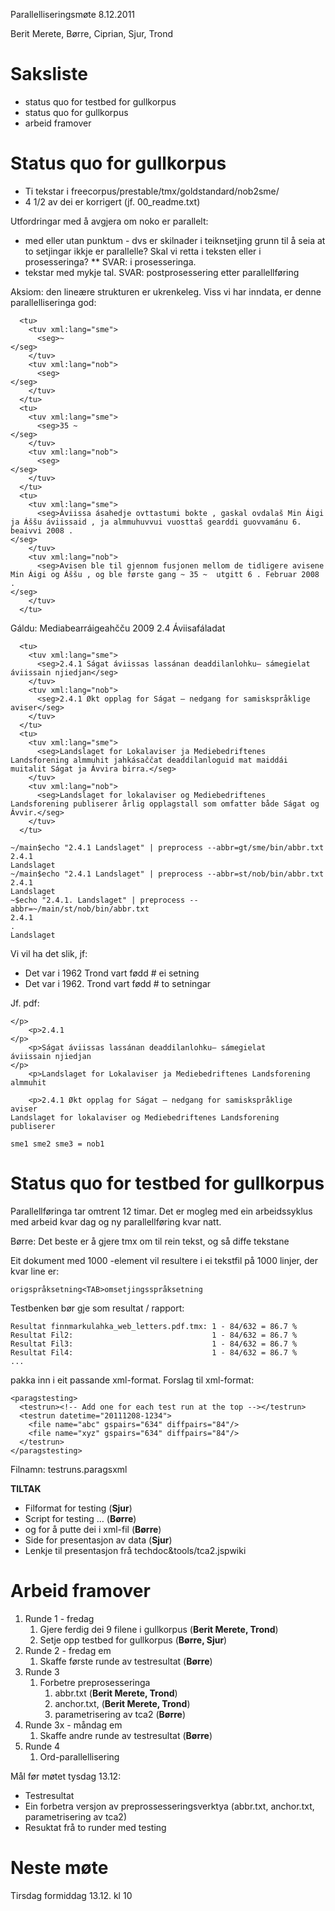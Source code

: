 Parallelliseringsmøte 8.12.2011

Berit Merete, Børre, Ciprian, Sjur, Trond

# Saksliste

* status quo for testbed for gullkorpus
* status quo for gullkorpus
* arbeid framover

# Status quo for gullkorpus

* Ti tekstar i freecorpus/prestable/tmx/goldstandard/nob2sme/
* 4 1/2 av dei er korrigert (jf. 00_readme.txt)

Utfordringar med å avgjera om noko er parallelt:
* med eller utan punktum - dvs er skilnader i teiknsetjing grunn til å seia at to setjingar ikkje er parallelle? Skal vi retta i teksten eller i prosesseringa? ** SVAR: i prosesseringa.
* tekstar med mykje tal. SVAR: postprosessering etter parallellføring

Aksiom: den lineære strukturen er ukrenkeleg. Viss vi har inndata, er denne parallelliseringa god:

```
  <tu>
    <tuv xml:lang="sme">
      <seg>~
</seg>
    </tuv>
    <tuv xml:lang="nob">
      <seg>
</seg>
    </tuv>
  </tu>
  <tu>
    <tuv xml:lang="sme">
      <seg>35 ~
</seg>
    </tuv>
    <tuv xml:lang="nob">
      <seg>
</seg>
    </tuv>
  </tu>
  <tu>
    <tuv xml:lang="sme">
      <seg>Áviissa ásahedje ovttastumi bokte , gaskal ovdalaš Min Áigi ja Áššu áviissaid , ja almmuhuvvui vuosttaš gearddi guovvamánu 6. beaivvi 2008 .
</seg>
    </tuv>
    <tuv xml:lang="nob">
      <seg>Avisen ble til gjennom fusjonen mellom de tidligere avisene Min Áigi og Áššu , og ble første gang ~ 35 ~  utgitt 6 . Februar 2008 .
</seg>
    </tuv>
  </tu>
```

Gáldu: Mediabearráigeahčču 2009
2.4 Áviisafáladat

```
  <tu>
    <tuv xml:lang="sme">
      <seg>2.4.1 Ságat áviissas lassánan deaddilanlohku– sámegielat áviissain njiedjan</seg>
    </tuv>
    <tuv xml:lang="nob">
      <seg>2.4.1 Økt opplag for Ságat – nedgang for samiskspråklige aviser</seg>
    </tuv>
  </tu>
  <tu>
    <tuv xml:lang="sme">
      <seg>Landslaget for Lokalaviser ja Mediebedriftenes Landsforening almmuhit jahkásaččat deaddilanloguid mat maiddái muitalit Ságat ja Ávvira birra.</seg>
    </tuv>
    <tuv xml:lang="nob">
      <seg>Landslaget for lokalaviser og Mediebedriftenes Landsforening publiserer årlig opplagstall som omfatter både Ságat og Ávvir.</seg>
    </tuv>
  </tu>
```

```
~/main$echo "2.4.1 Landslaget" | preprocess --abbr=gt/sme/bin/abbr.txt
2.4.1
Landslaget
~/main$echo "2.4.1 Landslaget" | preprocess --abbr=st/nob/bin/abbr.txt
2.4.1
Landslaget
~$echo "2.4.1. Landslaget" | preprocess --abbr=~/main/st/nob/bin/abbr.txt
2.4.1
.
Landslaget
```

Vi vil ha det slik, jf:

* Det var i 1962 Trond vart fødd  # ei setning
* Det var i 1962. Trond vart fødd # to setningar

Jf. pdf:

```
</p>
    <p>2.4.1
</p>
    <p>Ságat áviissas lassánan deaddilanlohku– sámegielat
áviissain njiedjan
</p>
    <p>Landslaget for Lokalaviser ja Mediebedriftenes Landsforening almmuhit

    <p>2.4.1 Økt opplag for Ságat – nedgang for samiskspråklige
aviser
Landslaget for lokalaviser og Mediebedriftenes Landsforening publiserer

sme1 sme2 sme3 = nob1
```

# Status quo for testbed for gullkorpus

Parallellføringa tar omtrent 12 timar. Det er mogleg med ein arbeidssyklus med
arbeid kvar dag og ny parallellføring kvar natt.

Børre: Det beste er å gjere tmx om til rein tekst, og så diffe tekstane

Eit dokument med 1000 <tu>-element vil resultere i ei tekstfil på 1000 linjer, der kvar line er:

```
origspråksetning<TAB>omsetjingsspråksetning
```

Testbenken bør gje som resultat / rapport:

```
Resultat finnmarkulahka_web_letters.pdf.tmx: 1 - 84/632 = 86.7 %
Resultat Fil2:                               1 - 84/632 = 86.7 %
Resultat Fil3:                               1 - 84/632 = 86.7 %
Resultat Fil4:                               1 - 84/632 = 86.7 %
...
```

pakka inn i eit passande xml-format. Forslag til xml-format:

```
<paragstesting>
  <testrun><!-- Add one for each test run at the top --></testrun>
  <testrun datetime="20111208-1234">
    <file name="abc" gspairs="634" diffpairs="84"/>
    <file name="xyz" gspairs="634" diffpairs="84"/>
  </testrun>
</paragstesting>
```

Filnamn: testruns.paragsxml

**TILTAK**
* Filformat for testing (**Sjur**)
* Script for testing … (**Børre**)
* og for å putte dei i xml-fil (**Børre**)
* Side for presentasjon av data (**Sjur**)
* Lenkje til presentasjon frå techdoc&tools/tca2.jspwiki

#  Arbeid framover

1. Runde 1 - fredag
    1. Gjere ferdig dei 9 filene i gullkorpus (**Berit Merete, Trond**)
    1. Setje opp testbed for gullkorpus (**Børre, Sjur**)
1. Runde 2 - fredag em
    1. Skaffe første runde av testresultat (**Børre**)
1. Runde 3
    1. Forbetre preprosesseringa
        1. abbr.txt (**Berit Merete, Trond**)
        1. anchor.txt, (**Berit Merete, Trond**)
        1. parametrisering av tca2  (**Børre**)
1. Runde 3x - måndag em
    1. Skaffe andre runde av testresultat (**Børre**)
1. Runde 4
    1. Ord-parallellisering

Mål før møtet tysdag 13.12:
* Testresultat
* Ein forbetra versjon av preprossesseringsverktya (abbr.txt, anchor.txt, parametrisering av tca2)
* Resuktat frå to runder med testing

#  Neste møte

Tirsdag formiddag 13.12. kl 10

